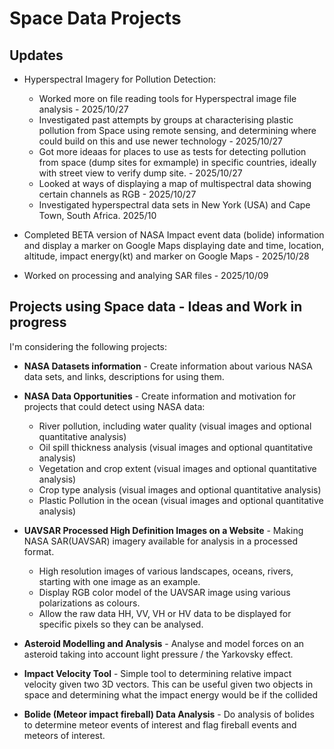 # Space Data Projects

## Updates

- Hyperspectral Imagery for Pollution Detection:
   - Worked more on file reading tools for Hyperspectral image file analysis - 2025/10/27
   - Investigated past attempts by groups at characterising plastic pollution from Space using remote sensing, and determining where could build on this and use newer technology - 2025/10/27
   - Got more ideaas for places to use as tests for detecting pollution from space (dump sites for exmample) in specific countries, ideally with street view to verify dump site. - 2025/10/27
   - Looked at ways of displaying a map of multispectral data showing certain channels as RGB - 2025/10/27
   - Investigated hyperspectral data sets in New York (USA) and Cape Town, South Africa. 2025/10

- Completed BETA version of NASA Impact event data (bolide) information and display a marker on Google Maps displaying date and time, location, altitude, impact energy(kt) and marker on Google Maps - 2025/10/28

- Worked on processing and analying SAR files - 2025/10/09
  
## Projects using Space data - Ideas and Work in progress

I'm considering the following projects:

 - **NASA Datasets information** - Create information about various NASA data sets, and links, descriptions for using them.
 
 -  **NASA Data Opportunities** - Create information and motivation for projects that could detect using NASA data:   
    - River pollution, including water quality (visual images and optional quantitative analysis)
    - Oil spill thickness analysis (visual images and optional quantitative analysis)
    - Vegetation and crop extent (visual images and optional quantitative analysis)
    - Crop type analysis (visual images and optional quantitative analysis)
    - Plastic Pollution in the ocean (visual images and optional quantitative analysis)

 - **UAVSAR Processed High Definition Images on a Website** - Making NASA SAR(UAVSAR) imagery available for analysis in a processed format.
   
    - High resolution images of various landscapes, oceans, rivers, starting with one image as an example.
    - Display RGB color model of the UAVSAR image using various polarizations as colours.
    - Allow the raw data  HH, VV, VH or HV data to be displayed for specific pixels so they can be analysed.
 
 -  **Asteroid Modelling and Analysis** - Analyse and model forces on an asteroid taking into account light pressure / the Yarkovsky effect.

 -  **Impact Velocity Tool** - Simple tool to determining relative impact velocity given two 3D vectors.
   This can be useful given two objects in space and determining what the impact energy would be if the collided
   
 -  **Bolide (Meteor impact fireball) Data Analysis** - Do analysis of bolides to determine meteor events of interest and flag fireball events
   and meteors of interest.



